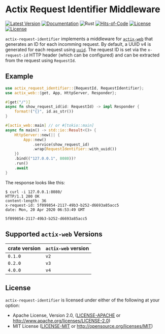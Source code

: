 # Actix Request Identifier Middleware

[![Latest Version](https://img.shields.io/crates/v/actix-request-identifier.svg)](https://crates.io/crates/actix-request-identifier)
[![Documentation](https://docs.rs/actix-request-identifier/badge.svg)](https://docs.rs/actix-request-identifier)
![Rust](https://github.com/vbrandl/actix-request-identifier/workflows/Rust/badge.svg)
[![Hits-of-Code](https://hitsofcode.com/github/vbrandl/actix-request-identifier)](https://hitsofcode.com/view/github/vbrandl/actix-request-identifier)
[![License](https://img.shields.io/badge/license-MIT-green.svg)](https://github.com/vbrandl/merging-iterator/blob/master/LICENSE-MIT)
[![License](https://img.shields.io/badge/license-Apache-green.svg)](https://github.com/vbrandl/merging-iterator/blob/master/LICENSE-APACHE)

`actix-request-identifier` implements a middleware for
[`actix-web`](https://github.com/actix/actix-web) that generates an ID for each
incomming request. By default, a UUID v4 is generated for each request using
[`uuid`](https://github.com/uuid-rs/uuid). The request ID is set via the
`x-request-id` HTTP header (which can be configured) and can be extracted from
the request using `RequestId`.

## Example

```rust
use actix_request_identifier::{RequestId, RequestIdentifier};
use actix_web::{get, App, HttpServer, Responder};

#[get("/")]
async fn show_request_id(id: RequestId) -> impl Responder {
    format!("{}", id.as_str())
}

#[actix_web::main] // or #[tokio::main]
async fn main() -> std::io::Result<()> {
    HttpServer::new(|| {
        App::new()
            .service(show_request_id)
            .wrap(RequestIdentifier::with_uuid())
    })
    .bind(("127.0.0.1", 8080))?
    .run()
    .await
}
```

The response looks like this:

```
$ curl -i 127.0.0.1:8080/
HTTP/1.1 200 OK
content-length: 36
x-request-id: 5f099854-2117-49b3-b252-d6693a85acc5
date: Mon, 20 Apr 2020 06:53:49 GMT

5f099854-2117-49b3-b252-d6693a85acc5
```

## Supported `actix-web` Versions

| crate version | `actix-web` version |
| ------------- | ------------------- |
| `0.1.0`       | `v2`                |
| `0.2.0`       | `v3`                |
| `4.0.0`       | `v4`                |

## License

`actix-request-identifier` is licensed under either of the following at your
option:

- Apache License, Version 2.0, ([LICENSE-APACHE](LICENSE-APACHE) or http://www.apache.org/licenses/LICENSE-2.0)
- MIT License ([LICENSE-MIT](LICENSE-MIT) or http://opensource.org/licenses/MIT)

